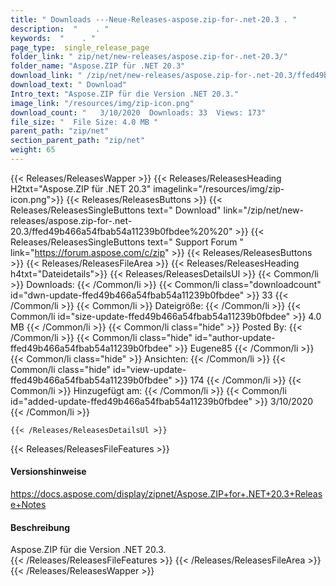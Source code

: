 ```yaml
---
title: " Downloads ---Neue-Releases-aspose.zip-for-.net-20.3 . "
description:  "    . " 
keywords:  "    . " 
page_type:  single_release_page
folder_link: " zip/net/new-releases/aspose.zip-for-.net-20.3/"
folder_name: "Aspose.ZIP für .NET 20.3"
download_link: " /zip/net/new-releases/aspose.zip-for-.net-20.3/ffed49b466a54fbab54a11239b0fbdee"
download_text: " Download"
Intro_text: "Aspose.ZIP für die Version .NET 20.3."
image_link: "/resources/img/zip-icon.png"
download_count: "   3/10/2020  Downloads: 33  Views: 173"
file_size: "  File Size: 4.0 MB "
parent_path: "zip/net"
section_parent_path: "zip/net"
weight: 65
---
```


{{< Releases/ReleasesWapper >}}
  {{< Releases/ReleasesHeading H2txt="Aspose.ZIP für .NET 20.3" imagelink="/resources/img/zip-icon.png">}}
  {{< Releases/ReleasesButtons >}}
    {{< Releases/ReleasesSingleButtons text=" Download" link="/zip/net/new-releases/aspose.zip-for-.net-20.3/ffed49b466a54fbab54a11239b0fbdee%20%20" >}}
    {{< Releases/ReleasesSingleButtons text=" Support Forum " link="https://forum.aspose.com/c/zip" >}}
  {{< Releases/ReleasesButtons >}}
  {{< Releases/ReleasesFileArea >}}
    {{< Releases/ReleasesHeading h4txt="Dateidetails">}}
    {{< Releases/ReleasesDetailsUl >}}
            {{< Common/li >}} Downloads: {{< /Common/li >}}
      {{< Common/li class="downloadcount" id="dwn-update-ffed49b466a54fbab54a11239b0fbdee" >}} 33 {{< /Common/li >}}
      {{< Common/li >}} Dateigröße: {{< /Common/li >}}
      {{< Common/li id="size-update-ffed49b466a54fbab54a11239b0fbdee" >}} 4.0 MB {{< /Common/li >}} 
      {{< Common/li  class="hide" >}} Posted By: {{< /Common/li >}} 
      {{< Common/li class="hide" id="author-update-ffed49b466a54fbab54a11239b0fbdee" >}} Eugene85 {{< /Common/li >}}
      {{< Common/li class="hide" >}} Ansichten: {{< /Common/li >}}
      {{< Common/li class="hide" id="view-update-ffed49b466a54fbab54a11239b0fbdee" >}} 174 {{< /Common/li >}}
      {{< Common/li >}} Hinzugefügt am: {{< /Common/li >}}
      {{< Common/li id="added-update-ffed49b466a54fbab54a11239b0fbdee" >}} 3/10/2020 {{< /Common/li >}} 

    {{< /Releases/ReleasesDetailsUl >}}

  {{< Releases/ReleasesFileFeatures >}}
      <h4>Versionshinweise</h4><div> <a href="https://docs.aspose.com/display/zipnet/Aspose.ZIP+for+.NET+20.3+Release+Notes">https://docs.aspose.com/display/zipnet/Aspose.ZIP+for+.NET+20.3+Release+Notes</a></div><h4> Beschreibung</h4><div class="HTMLDescription"> Aspose.ZIP für die Version .NET 20.3.</div>
  {{< /Releases/ReleasesFileFeatures >}}
 {{< /Releases/ReleasesFileArea >}}
{{< /Releases/ReleasesWapper >}}



